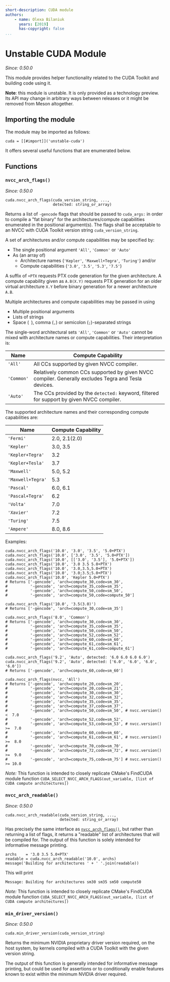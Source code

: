 ```yaml
---
short-description: CUDA module
authors:
    - name: Olexa Bilaniuk
      years: [2019]
      has-copyright: false
...
```


# Unstable CUDA Module
_Since: 0.50.0_

This module provides helper functionality related to the CUDA Toolkit and
building code using it.


**Note**: this module is unstable. It is only provided as a technology preview.
Its API may change in arbitrary ways between releases or it might be removed
from Meson altogether.


## Importing the module

The module may be imported as follows:

``` meson
cuda = [[#import]]('unstable-cuda')
```

It offers several useful functions that are enumerated below.


## Functions

### `nvcc_arch_flags()`
_Since: 0.50.0_

``` meson
cuda.nvcc_arch_flags(cuda_version_string, ...,
                     detected: string_or_array)
```

Returns a list of `-gencode` flags that should be passed to `cuda_args:` in
order to compile a "fat binary" for the architectures/compute capabilities
enumerated in the positional argument(s). The flags shall be acceptable to
an NVCC with CUDA Toolkit version string `cuda_version_string`.

A set of architectures and/or compute capabilities may be specified by:

- The single positional argument `'All'`, `'Common'` or `'Auto'`
- As (an array of)
  - Architecture names (`'Kepler'`, `'Maxwell+Tegra'`, `'Turing'`) and/or
  - Compute capabilities (`'3.0'`, `'3.5'`, `'5.3'`, `'7.5'`)

A suffix of `+PTX` requests PTX code generation for the given architecture.
A compute capability given as `A.B(X.Y)` requests PTX generation for an older
virtual architecture `X.Y` before binary generation for a newer architecture
`A.B`.

Multiple architectures and compute capabilities may be passed in using

- Multiple positional arguments
- Lists of strings
- Space (` `), comma (`,`) or semicolon (`;`)-separated strings

The single-word architectural sets `'All'`, `'Common'` or `'Auto'`
cannot be mixed with architecture names or compute capabilities. Their
interpretation is:

| Name              | Compute Capability |
|-------------------|--------------------|
| `'All'`           | All CCs supported by given NVCC compiler. |
| `'Common'`        | Relatively common CCs supported by given NVCC compiler. Generally excludes Tegra and Tesla devices. |
| `'Auto'`          | The CCs provided by the `detected:` keyword, filtered for support by given NVCC compiler. |

The supported architecture names and their corresponding compute capabilities
are:

| Name              | Compute Capability |
|-------------------|--------------------|
| `'Fermi'`         | 2.0, 2.1(2.0)      |
| `'Kepler'`        | 3.0, 3.5           |
| `'Kepler+Tegra'`  | 3.2                |
| `'Kepler+Tesla'`  | 3.7                |
| `'Maxwell'`       | 5.0, 5.2           |
| `'Maxwell+Tegra'` | 5.3                |
| `'Pascal'`        | 6.0, 6.1           |
| `'Pascal+Tegra'`  | 6.2                |
| `'Volta'`         | 7.0                |
| `'Xavier'`        | 7.2                |
| `'Turing'`        | 7.5                |
| `'Ampere'`        | 8.0, 8.6           |


Examples:

    cuda.nvcc_arch_flags('10.0', '3.0', '3.5', '5.0+PTX')
    cuda.nvcc_arch_flags('10.0', ['3.0', '3.5', '5.0+PTX'])
    cuda.nvcc_arch_flags('10.0', [['3.0', '3.5'], '5.0+PTX'])
    cuda.nvcc_arch_flags('10.0', '3.0 3.5 5.0+PTX')
    cuda.nvcc_arch_flags('10.0', '3.0,3.5,5.0+PTX')
    cuda.nvcc_arch_flags('10.0', '3.0;3.5;5.0+PTX')
    cuda.nvcc_arch_flags('10.0', 'Kepler 5.0+PTX')
    # Returns ['-gencode', 'arch=compute_30,code=sm_30',
    #          '-gencode', 'arch=compute_35,code=sm_35',
    #          '-gencode', 'arch=compute_50,code=sm_50',
    #          '-gencode', 'arch=compute_50,code=compute_50']

    cuda.nvcc_arch_flags('10.0', '3.5(3.0)')
    # Returns ['-gencode', 'arch=compute_30,code=sm_35']

    cuda.nvcc_arch_flags('8.0', 'Common')
    # Returns ['-gencode', 'arch=compute_30,code=sm_30',
    #          '-gencode', 'arch=compute_35,code=sm_35',
    #          '-gencode', 'arch=compute_50,code=sm_50',
    #          '-gencode', 'arch=compute_52,code=sm_52',
    #          '-gencode', 'arch=compute_60,code=sm_60',
    #          '-gencode', 'arch=compute_61,code=sm_61',
    #          '-gencode', 'arch=compute_61,code=compute_61']

    cuda.nvcc_arch_flags('9.2', 'Auto', detected: '6.0 6.0 6.0 6.0')
    cuda.nvcc_arch_flags('9.2', 'Auto', detected: ['6.0', '6.0', '6.0', '6.0'])
    # Returns ['-gencode', 'arch=compute_60,code=sm_60']

    cuda.nvcc_arch_flags(nvcc, 'All')
    # Returns ['-gencode', 'arch=compute_20,code=sm_20',
    #          '-gencode', 'arch=compute_20,code=sm_21',
    #          '-gencode', 'arch=compute_30,code=sm_30',
    #          '-gencode', 'arch=compute_32,code=sm_32',
    #          '-gencode', 'arch=compute_35,code=sm_35',
    #          '-gencode', 'arch=compute_37,code=sm_37',
    #          '-gencode', 'arch=compute_50,code=sm_50', # nvcc.version()  <  7.0
    #          '-gencode', 'arch=compute_52,code=sm_52',
    #          '-gencode', 'arch=compute_53,code=sm_53', # nvcc.version() >=  7.0
    #          '-gencode', 'arch=compute_60,code=sm_60',
    #          '-gencode', 'arch=compute_61,code=sm_61', # nvcc.version() >=  8.0
    #          '-gencode', 'arch=compute_70,code=sm_70',
    #          '-gencode', 'arch=compute_72,code=sm_72', # nvcc.version() >=  9.0
    #          '-gencode', 'arch=compute_75,code=sm_75'] # nvcc.version() >= 10.0

_Note:_ This function is intended to closely replicate CMake's FindCUDA module
function `CUDA_SELECT_NVCC_ARCH_FLAGS(out_variable, [list of CUDA compute architectures])`



### `nvcc_arch_readable()`
_Since: 0.50.0_

``` meson
cuda.nvcc_arch_readable(cuda_version_string, ...,
                        detected: string_or_array)
```

Has precisely the same interface as [`nvcc_arch_flags()`](#nvcc_arch_flags),
but rather than returning a list of flags, it returns a "readable" list of
architectures that will be compiled for. The output of this function is solely
intended for informative message printing.

    archs    = '3.0 3.5 5.0+PTX'
    readable = cuda.nvcc_arch_readable('10.0', archs)
    message('Building for architectures ' + ' '.join(readable))

This will print

    Message: Building for architectures sm30 sm35 sm50 compute50

_Note:_ This function is intended to closely replicate CMake's
FindCUDA module function `CUDA_SELECT_NVCC_ARCH_FLAGS(out_variable,
[list of CUDA compute architectures])`



### `min_driver_version()`
_Since: 0.50.0_

``` meson
cuda.min_driver_version(cuda_version_string)
```

Returns the minimum NVIDIA proprietary driver version required, on the
host system, by kernels compiled with a CUDA Toolkit with the given
version string.

The output of this function is generally intended for informative
message printing, but could be used for assertions or to conditionally
enable features known to exist within the minimum NVIDIA driver
required.

